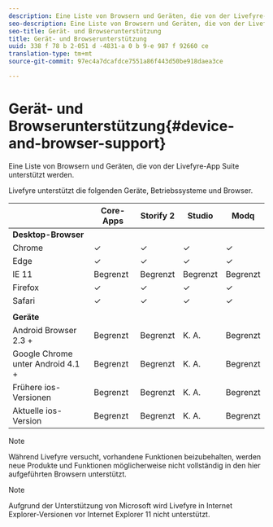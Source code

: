 ```yaml
---
description: Eine Liste von Browsern und Geräten, die von der Livefyre-App Suite unterstützt werden.
seo-description: Eine Liste von Browsern und Geräten, die von der Livefyre-App Suite unterstützt werden.
seo-title: Gerät- und Browserunterstützung
title: Gerät- und Browserunterstützung
uuid: 338 f 78 b 2-051 d -4831-a 0 b 9-e 987 f 92660 ce
translation-type: tm+mt
source-git-commit: 97ec4a7dcafdce7551a86f443d50be918daea3ce

---
```



# Gerät- und Browserunterstützung{#device-and-browser-support}

Eine Liste von Browsern und Geräten, die von der Livefyre-App Suite unterstützt werden.

Livefyre unterstützt die folgenden Geräte, Betriebssysteme und Browser.

|  | Core-Apps | Storify 2 | Studio | Modq |
|---|---|---|---|---|
| **Desktop-Browser** |  |  |  |  |
| Chrome | ✓ | ✓ | ✓ | ✓ |
| Edge | ✓ | ✓ | ✓ | ✓ |
| IE 11 | Begrenzt | Begrenzt | Begrenzt | Begrenzt |
| Firefox | ✓ | ✓ | ✓ | ✓ |
| Safari | ✓ | ✓ | ✓ | ✓ |
|  |  |  |  |  |
| **Geräte** |  |  |  |  |
| Android Browser 2.3 + | Begrenzt | Begrenzt | K. A. | Begrenzt |
| Google Chrome unter Android 4.1 + | Begrenzt | Begrenzt | K. A. | Begrenzt |
| Frühere ios-Versionen | Begrenzt | Begrenzt | K. A. | Begrenzt |
| Aktuelle ios-Version | Begrenzt | Begrenzt | K. A. | Begrenzt |

>[!NOTE]
>
>Während Livefyre versucht, vorhandene Funktionen beizubehalten, werden neue Produkte und Funktionen möglicherweise nicht vollständig in den hier aufgeführten Browsern unterstützt.

>[!NOTE]
>
>Aufgrund der Unterstützung von Microsoft wird Livefyre in Internet Explorer-Versionen vor Internet Explorer 11 nicht unterstützt.


